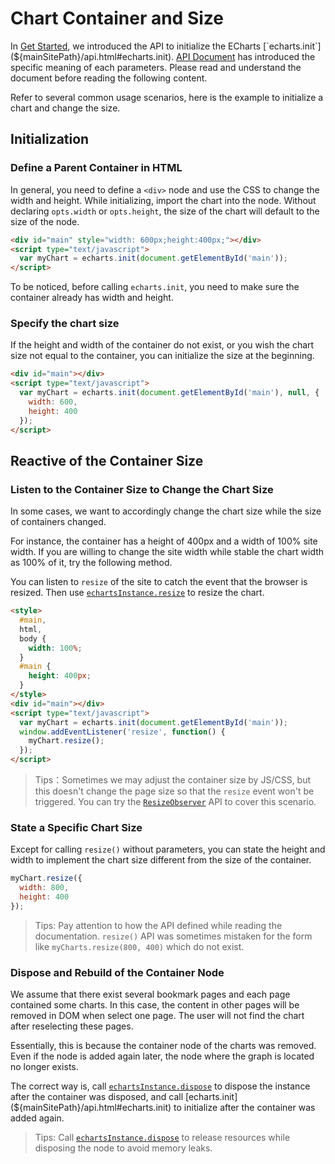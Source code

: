 # Chart Container and Size

In [Get Started](${lang}/get-started), we introduced the API to initialize the ECharts [`echarts.init`](${mainSitePath}/api.html#echarts.init). [API Document](${mainSitePath}/api.html#echarts.init) has introduced the specific meaning of each parameters. Please read and understand the document before reading the following content.

Refer to several common usage scenarios, here is the example to initialize a chart and change the size.

## Initialization

### Define a Parent Container in HTML

In general, you need to define a `<div>` node and use the CSS to change the width and height. While initializing, import the chart into the node. Without declaring `opts.width` or `opts.height`, the size of the chart will default to the size of the node.

```html
<div id="main" style="width: 600px;height:400px;"></div>
<script type="text/javascript">
  var myChart = echarts.init(document.getElementById('main'));
</script>
```

To be noticed, before calling `echarts.init`, you need to make sure the container already has width and height.

### Specify the chart size

If the height and width of the container do not exist, or you wish the chart size not equal to the container, you can initialize the size at the beginning.

```html
<div id="main"></div>
<script type="text/javascript">
  var myChart = echarts.init(document.getElementById('main'), null, {
    width: 600,
    height: 400
  });
</script>
```

## Reactive of the Container Size

### Listen to the Container Size to Change the Chart Size

In some cases, we want to accordingly change the chart size while the size of containers changed.

For instance, the container has a height of 400px and a width of 100% site width. If you are willing to change the site width while stable the chart width as 100% of it, try the following method.

You can listen to `resize` of the site to catch the event that the browser is resized. Then use [`echartsInstance.resize`](${mainSitePath}api.html#echartsInstance.resize) to resize the chart.

```html
<style>
  #main,
  html,
  body {
    width: 100%;
  }
  #main {
    height: 400px;
  }
</style>
<div id="main"></div>
<script type="text/javascript">
  var myChart = echarts.init(document.getElementById('main'));
  window.addEventListener('resize', function() {
    myChart.resize();
  });
</script>
```

> Tips：Sometimes we may adjust the container size by JS/CSS, but this doesn't change the page size so that the `resize` event won't be triggered. You can try the [`ResizeObserver`](https://developer.mozilla.org/en-US/docs/Web/API/ResizeObserver) API to cover this scenario.

### State a Specific Chart Size

Except for calling `resize()` without parameters, you can state the height and width to implement the chart size different from the size of the container.

```js
myChart.resize({
  width: 800,
  height: 400
});
```

> Tips: Pay attention to how the API defined while reading the documentation. `resize()` API was sometimes mistaken for the form like `myCharts.resize(800, 400)` which do not exist.

### Dispose and Rebuild of the Container Node

We assume that there exist several bookmark pages and each page contained some charts. In this case, the content in other pages will be removed in DOM when select one page. The user will not find the chart after reselecting these pages.

Essentially, this is because the container node of the charts was removed. Even if the node is added again later, the node where the graph is located no longer exists.

The correct way is, call [`echartsInstance.dispose`](${mainSitePath}api.html#echartsInstance.dispose) to dispose the instance after the container was disposed, and call [echarts.init](${mainSitePath}/api.html#echarts.init) to initialize after the container was added again.

> Tips: Call [`echartsInstance.dispose`](${mainSitePath}api.html#echartsInstance.dispose) to release resources while disposing the node to avoid memory leaks.
